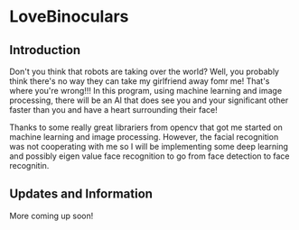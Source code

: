 # LoveBinoculars
## Introduction 
Don't you think that robots are taking over the world? Well, you probably think there's no way they can take my girlfriend away fomr me! That's where you're wrong!!! In this program, using machine learning and image processing, there will be an AI that does see you and your significant other faster than you and have a heart surrounding their face!

Thanks to some really great librariers from opencv that got me started on machine learning and image processing. However, the facial recognition was not cooperating with me so I will be implementing some deep learning and possibly eigen value face recognition to go from face detection to face recognitin.

## Updates and Information
More coming up soon!

